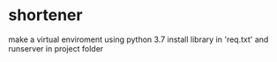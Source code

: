 # shortener
make a virtual enviroment using python 3.7
install library in 'req.txt'
and runserver in project folder
